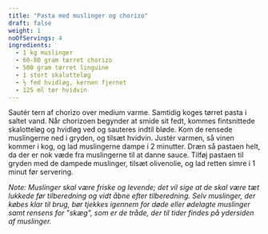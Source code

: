 ```yaml
---
title: "Pasta med muslinger og chorizo"
draft: false
weight: 1
noOfServings: 4
ingredients:
  - 1 kg muslinger
  - 60-80 gram tørret chorizo
  - 500 gram tørret linguine
  - 1 stort skalotteløg
  - ½ fed hvidløg, kernen fjernet
  - 125 ml tør hvidvin
---
```


Sautér tern af chorizo over medium varme. Samtidig koges tørret pasta i
saltet vand. Når chorizoen begynder at smide sit fedt, kommes
fintsnittede skalotteløg og hvidløg ved og sauteres indtil bløde. Kom de
rensede muslingerne ned i gryden, og tilsæt hvidvin. Justér varmen, så
vinen kommer i kog, og lad muslingerne dampe i 2 minutter. Dræn så
pastaen helt, da der er nok væde fra muslingerne til at danne sauce.
Tilføj pastaen til gryden med de dampede muslinger, tilsæt olivenolie,
og lad retten simre i 1 minut før servering.

*Note: Muslinger skal være friske og levende; det vil sige at de skal
være tæt lukkede før tilberedning og vidt åbne efter tilberedning. Selv
muslinger, der købes klar til brug, bør tjekkes igennem for døde eller
ødelagte muslinger samt rensens for "skæg", som er de tråde, der til
tider findes på ydersiden af muslinger.*

